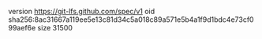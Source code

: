 version https://git-lfs.github.com/spec/v1
oid sha256:8ac31667a119ee5e13c81d34c5a018c89a571e5b4a1f9d1bdc4e73cf099aef6e
size 31500
